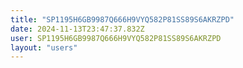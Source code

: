 ```yaml
---
title: "SP1195H6GB9987Q666H9VYQ582P81SS89S6AKRZPD"
date: 2024-11-13T23:47:37.832Z
user: SP1195H6GB9987Q666H9VYQ582P81SS89S6AKRZPD
layout: "users"
---
```

    